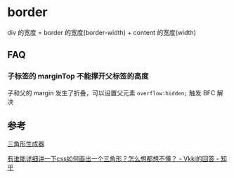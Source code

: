 # border

div 的宽度 = border 的宽度(border-width) + content 的宽度(width)


## FAQ

### 子标签的 marginTop 不能撑开父标签的高度

子和父的 margin 发生了折叠，可以设置父元素 `overflow:hidden;` 触发 BFC 解决

## 参考

[三角形生成器](http://apps.eky.hk/css-triangle-generator/)

[有谁能详细讲一下css如何画出一个三角形？怎么想都想不懂？ - Vkki的回答 - 知乎](https://www.zhihu.com/question/35180018/answer/61554144)